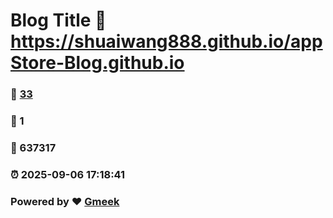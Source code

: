 # Blog Title :link: https://shuaiwang888.github.io/appStore-Blog.github.io 
### :page_facing_up: [33](https://shuaiwang888.github.io/appStore-Blog.github.io/tag.html) 
### :speech_balloon: 1 
### :hibiscus: 637317 
### :alarm_clock: 2025-09-06 17:18:41 
### Powered by :heart: [Gmeek](https://github.com/Meekdai/Gmeek)
